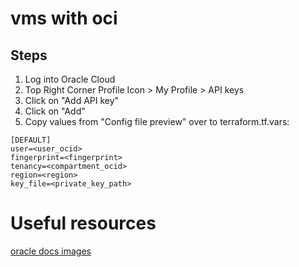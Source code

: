 # vms with oci

## Steps
1. Log into Oracle Cloud
2. Top Right Corner Profile Icon > My Profile > API keys
3. Click on "Add API key"
4. Click on "Add"
5. Copy values from "Config file preview" over to terraform.tf.vars:
```
[DEFAULT]
user=<user_ocid>
fingerprint=<fingerprint>
tenancy=<compartment_ocid>
region=<region>
key_file=<private_key_path>
```

# Useful resources
[oracle docs images](https://docs.oracle.com/en-us/iaas/images/)
